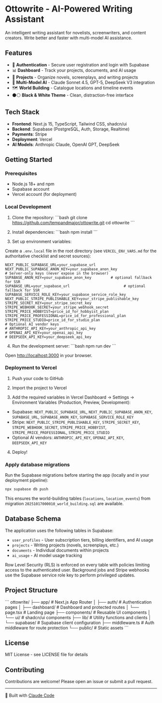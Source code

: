 # Ottowrite - AI-Powered Writing Assistant

An intelligent writing assistant for novelists, screenwriters, and content creators. Write better and faster with multi-model AI assistance.

## Features

- 🔐 **Authentication** - Secure user registration and login with Supabase
- 📊 **Dashboard** - Track your projects, documents, and AI usage
- 📝 **Projects** - Organize novels, screenplays, and writing projects
- 🤖 **Multi-Model AI** - Claude Sonnet 4.5, GPT-5, DeepSeek V3 integration
- 🗺️ **World Building** - Catalogue locations and timeline events
- ⚫⚪ **Black & White Theme** - Clean, distraction-free interface

## Tech Stack

- **Frontend**: Next.js 15, TypeScript, Tailwind CSS, shadcn/ui
- **Backend**: Supabase (PostgreSQL, Auth, Storage, Realtime)
- **Payments**: Stripe
- **Deployment**: Vercel
- **AI Models**: Anthropic Claude, OpenAI GPT, DeepSeek

## Getting Started

### Prerequisites

- Node.js 18+ and npm
- Supabase account
- Vercel account (for deployment)

### Local Development

1. Clone the repository:
\`\`\`bash
git clone https://github.com/tempandmajor/ottowrite.git
cd ottowrite
\`\`\`

2. Install dependencies:
\`\`\`bash
npm install
\`\`\`

3. Set up environment variables:

Create a `.env.local` file in the root directory (see `VERCEL_ENV_VARS.md` for the authoritative checklist and secret sources):

```env
NEXT_PUBLIC_SUPABASE_URL=your_supabase_url
NEXT_PUBLIC_SUPABASE_ANON_KEY=your_supabase_anon_key
# Server-only keys (never expose in the browser)
SUPABASE_ANON_KEY=your_supabase_anon_key         # optional fallback for SSR
SUPABASE_URL=your_supabase_url                         # optional fallback for SSR
SUPABASE_SERVICE_ROLE_KEY=your_supabase_service_role_key
NEXT_PUBLIC_STRIPE_PUBLISHABLE_KEY=your_stripe_publishable_key
STRIPE_SECRET_KEY=your_stripe_secret_key
STRIPE_WEBHOOK_SECRET=your_stripe_webhook_secret
STRIPE_PRICE_HOBBYIST=price_id_for_hobbyist_plan
STRIPE_PRICE_PROFESSIONAL=price_id_for_professional_plan
STRIPE_PRICE_STUDIO=price_id_for_studio_plan
# Optional AI vendor keys
# ANTHROPIC_API_KEY=your_anthropic_api_key
# OPENAI_API_KEY=your_openai_api_key
# DEEPSEEK_API_KEY=your_deepseek_api_key
```
4. Run the development server:
\`\`\`bash
npm run dev
\`\`\`

Open [http://localhost:3000](http://localhost:3000) in your browser.

### Deployment to Vercel

1. Push your code to GitHub

2. Import the project to Vercel

3. Add the required variables in Vercel Dashboard → Settings → Environment Variables (Production, Preview, Development):

- Supabase: `NEXT_PUBLIC_SUPABASE_URL`, `NEXT_PUBLIC_SUPABASE_ANON_KEY`, `SUPABASE_URL`, `SUPABASE_ANON_KEY`, `SUPABASE_SERVICE_ROLE_KEY`
- Stripe: `NEXT_PUBLIC_STRIPE_PUBLISHABLE_KEY`, `STRIPE_SECRET_KEY`, `STRIPE_WEBHOOK_SECRET`, `STRIPE_PRICE_HOBBYIST`, `STRIPE_PRICE_PROFESSIONAL`, `STRIPE_PRICE_STUDIO`
- Optional AI vendors: `ANTHROPIC_API_KEY`, `OPENAI_API_KEY`, `DEEPSEEK_API_KEY`
4. Deploy!

### Apply database migrations

Run the Supabase migrations before starting the app (locally and in your deployment pipeline):

```bash
npx supabase db push
```

This ensures the world-building tables (`locations`, `location_events`) from migration `20251017000010_world_building.sql` are available.

## Database Schema

The application uses the following tables in Supabase:

- `user_profiles` - User subscription tiers, billing identifiers, and AI usage
- `projects` - Writing projects (novels, screenplays, etc.)
- `documents` - Individual documents within projects
- `ai_usage` - AI model usage tracking

Row Level Security (RLS) is enforced on every table with policies limiting access to the authenticated user. Background jobs and Stripe webhooks use the Supabase service role key to perform privileged updates.

## Project Structure

\`\`\`
ottowrite/
├── app/                  # Next.js App Router
│   ├── auth/            # Authentication pages
│   ├── dashboard/       # Dashboard and protected routes
│   └── page.tsx         # Landing page
├── components/          # Reusable UI components
│   └── ui/             # shadcn/ui components
├── lib/                # Utility functions and clients
│   └── supabase/       # Supabase client configuration
├── middleware.ts       # Auth middleware for route protection
└── public/             # Static assets
\`\`\`

## License

MIT License - see LICENSE file for details

## Contributing

Contributions are welcome! Please open an issue or submit a pull request.

---

🤖 Built with [Claude Code](https://claude.com/claude-code)
